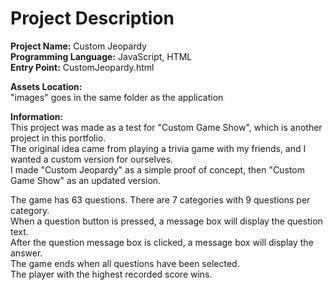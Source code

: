 # Project Description
**Project Name:** Custom Jeopardy <br />
**Programming Language:** JavaScript, HTML <br />
**Entry Point:** CustomJeopardy.html <br />

**Assets Location:** <br />
"images" goes in the same folder as the application <br />

**Information:** <br />
This project was made as a test for "Custom Game Show", which is another project in this portfolio. <br />
The original idea came from playing a trivia game with my friends, and I wanted a custom version for ourselves. <br />
I made "Custom Jeopardy" as a simple proof of concept, then "Custom Game Show" as an updated version. <br />

The game has 63 questions. There are 7 categories with 9 questions per category. <br />
When a question button is pressed, a message box will display the question text. <br />
After the question message box is clicked, a message box will display the answer. <br />
The game ends when all questions have been selected. <br />
The player with the highest recorded score wins.
